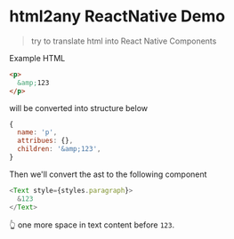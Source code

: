 # html2any ReactNative Demo
> try to translate html into React Native Components

Example HTML

```html
<p>
  &amp;123
</p>
```

will be converted into structure below

```js
{
  name: 'p',
  attribues: {},
  children: '&amp;123',
}
```

Then we'll convert the ast to the following component

```js
<Text style={styles.paragraph}>
  &123
</Text>
```

👆 one more space in text content before `123`.
